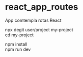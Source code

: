 # react_app_routes
App comtempla rotas React


npx degit user/project my-project<br>
cd my-project<br>

npm install<br>
npm run dev<br>
